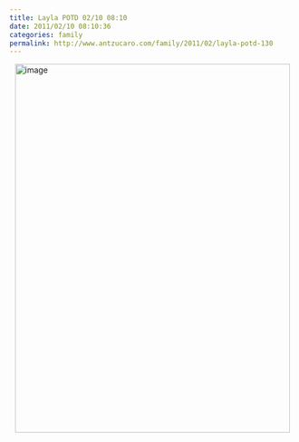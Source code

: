 ```yaml
---
title: Layla POTD 02/10 08:10
date: 2011/02/10 08:10:36
categories: family
permalink: http://www.antzucaro.com/family/2011/02/layla-potd-130
---
```

<img src="http://media.antzucaro.com/uploads/2011/02/IMG_20110210_081036.jpg" width="485px" height="650px" alt="image" style="display: block; margin-right: auto; margin-left: auto;">